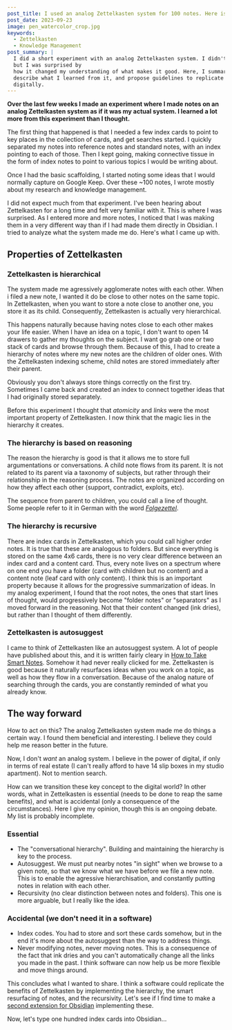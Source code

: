 ```yaml
---
post_title: I used an analog Zettelkasten system for 100 notes. Here is what I learned.
post_date: 2023-09-23
image: pen_watercolor_crop.jpg
keywords:
  - Zettelkasten
  - Knowledge Management
post_summary: |
  I did a short experiment with an analog Zettelkasten system. I didn't expect much from it,
  but I was surprised by
  how it changed my understanding of what makes it good. Here, I summarize my experiment,
  describe what I learned from it, and propose guidelines to replicate the benefits
  digitally.
---
```


**Over the last few weeks I made an experiment where I made notes on an analog Zettelkasten system as if it was my actual system. I learned a lot more from this experiment than I thought.**

The first thing that happened is that I needed a few index cards to point to key places in the collection of cards, and get searches started. I quickly separated my notes into reference notes and standard notes, with an index pointing to each of those.
Then I kept going, making connective tissue in the form of index notes to point to various topics I would be writing about.

Once I had the basic scaffolding, I started noting some ideas that I would normally capture on Google Keep.
Over these ~100 notes, I wrote mostly about my research and knowledge management.

I did not expect much from that experiment.
I've been hearing about Zettelkasten for a long time and felt very familiar with it.
This is where I was surprised.
As I entered more and more notes, I noticed that I was making them in a very different way than if I had made them directly in Obsidian.
 I tried to analyze what the system made me do. Here's what I came up with.

## Properties of Zettelkasten
### Zettelkasten is hierarchical
The system made me agressively agglomerate notes with each other.
When i filed a new note, I wanted it do be close to other notes on the same topic.
In Zettelkasten, when you want to store a note close to another one, you store it as its child.
Consequently, Zettelkasten is actually very hierarchical.

This happens naturally because having notes close to each other makes your life easier.
When I have an idea on a topic, I don't want to open 14 drawers to gather my thoughts on the subject.
I want go grab one or two stack of cards and browse through them.
Because of this, I had to create a hierarchy of notes where my new notes are the children of older ones.
With the Zettelkasten indexing scheme, child notes are stored immediately after their parent.

Obviously you don't always store things correctly on the first try.
Sometimes I came back and created an index to connect together ideas that I had originally stored separately.

Before this experiment I thought that *atomicity* and *links* were the most important property of Zettelkasten.
I now think that the magic lies in the hierarchy it creates.

### The hierarchy is based on reasoning

The reason the hierarchy is good is that it allows me to store full argumentations or conversations.
A child note flows from its parent.
It is not related to its parent via a taxonomy of subjects, but rather through their relationship in the reasoning process.
The notes are organized according on how they affect each other (support, contradict, exploits, etc).

The sequence from parent to children, you could call a line of thought.
Some people refer to it in German with the word *[Folgezettel](https://zettelkasten.de/folgezettel/)*.

### The hierarchy is recursive
There are index cards in Zettelkasten, which you could call higher order notes.
It is true that these are analogous to folders.
But since everything is stored on the same 4x6 cards, there is no very clear difference between an index card and a content card.
Thus, every note lives on a spectrum where on one end you have a folder (card with children but no content) and a content note (leaf card with only content).
I think this is an important property because it allows for the progressive summarization of ideas.
In my analog experiment, I found that the root notes, the ones that start lines of thought, would progressively become "folder notes" or "separators" as I moved forward in the reasoning.
Not that their content changed (ink dries), but rather than I thought of them differently.

### Zettelkasten is autosuggest
I came to think of Zettelkasten like an autosuggest system.
A lot of people have published about this, and it is written fairly cleary in [How to Take Smart Notes](https://www.goodreads.com/fr/book/show/34507927-how-to-take-smart-notes).
Somehow it had never really clicked for me.
Zettelkasten is good because it naturally resurfaces ideas when you work on a topic, as well as how they flow in a conversation.
Because of the analog nature of searching through the cards, you are constantly reminded of what you already know.

## The way forward
How to act on this?
The analog Zettelkasten system made me do things a certain way.
I found them beneficial and interesting.
I believe they could help me reason better in the future.

Now, I don't *want* an analog system.
I believe in the power of digital, if only in terms of real estate (I can't really afford to have 14 slip boxes in my studio apartment).
Not to mention search.

How can we transition these key concept to the digital world?
In other words, what in Zettelkasten is essential (needs to be done to reap the same benefits), and what is accidental (only a consequence of the circumstances).
Here I give my opinion, though this is an ongoing debate.
My list is probably incomplete.

### Essential
- The "conversational hierarchy". Building and maintaining the hierarchy is key to the process.
- Autosuggest. We must put nearby notes "in sight" when we browse to a given note, so that we know what we have before we file a new note. This is to enable the agressive hierarchisation, and constantly putting notes in relation with each other.
- Recursivity (no clear distinction between notes and folders). This one is more arguable, but I really like the idea.
### Accidental (we don't need it in a software)
- Index codes. You had to store and sort these cards somehow, but in the end it's more about the autosuggest than the way to address things.
- Never modifying notes, never moving notes. This is a consequence of the fact that ink dries and you can't automatically change all the links you made in the past. I think software can now help us be more flexible and move things around.

This concludes what I wanted to share.
I think a software could replicate the benefits of Zettelkasten by implementing the hierarchy, the smart resurfacing of notes, and the recursivity.
Let's see if I find time to make a [second extension for Obsidian](/posts/obsidian_desk) implementing these.

Now, let's type one hundred index cards into Obsidian...
